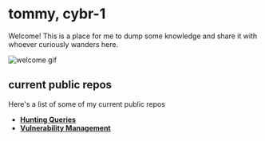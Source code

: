 # tommy, cybr-1

Welcome! This is a place for me to dump some knowledge and share it with whoever curiously wanders here.

![welcome gif](https://media2.giphy.com/media/v1.Y2lkPTc5MGI3NjExejZ0azIxOGU3MjBmaHhpOWVwdXpvMGJvNGc1YzUwZnk0YnZlb3ozeSZlcD12MV9pbnRlcm5hbF9naWZfYnlfaWQmY3Q9Zw/lKKXOCVviOAXS/giphy.webp)

## current public repos

Here's a list of some of my current public repos

- **[Hunting Queries](https://github.com/cybr-1/hunting-queries)**
- **[Vulnerability Management](https://github.com/cybr-1/vuln-management)**
